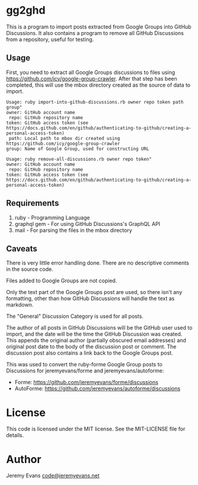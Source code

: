 # gg2ghd

This is a program to import posts extracted from Google Groups into
GitHub Discussions. It also contains a program to remove all GitHub
Discussions from a repository, useful for testing.

## Usage

First, you need to extract all Google Groups discussions to files
using https://github.com/icy/google-group-crawler.  After that
step has been completed, this will use the mbox directory created
as the source of data to import.

```
Usage: ruby import-into-github-discussions.rb owner repo token path group"
owner: GitHub account name
 repo: GitHub repository name
token: GitHub access token (see https://docs.github.com/en/github/authenticating-to-github/creating-a-personal-access-token)
 path: Local path to mbox dir created using https://github.com/icy/google-group-crawler
group: Name of Google Group, used for constructing URL

Usage: ruby remove-all-discussions.rb owner repo token"
owner: GitHub account name
 repo: GitHub repository name
token: GitHub access token (see https://docs.github.com/en/github/authenticating-to-github/creating-a-personal-access-token)
```

## Requirements

1. ruby - Programming Language
2. graphql gem - For using GitHub Discussions's GraphQL API
3. mail - For parsing the files in the mbox directory

## Caveats

There is very little error handling done.  There are no descriptive
comments in the source code.

Files added to Google Groups are not copied.

Only the text part of the Google Groups post are used, so there isn't
any formatting, other than how GitHub Discussions will handle the text
as markdown.

The "General" Discussion Category is used for all posts.

The author of all posts in GitHub Discussions will be the GitHub
user used to import, and the date will be the time the GitHub
Discussion was created.  This appends the original author (partially
obscured email addresses) and original post date to the body of the
discussion post or comment.  The discussion post also contains a link
back to the Google Groups post.

This was used to convert the ruby-forme Google Group posts to
Discussions for jeremyevans/forme and jeremyevans/autoforme:

* Forme: https://github.com/jeremyevans/forme/discussions
* AutoForme: https://github.com/jeremyevans/autoforme/discussions

# License

This code is licensed under the MIT license.  See the MIT-LICENSE
file for details.

# Author

Jeremy Evans <code@jeremyevans.net>
